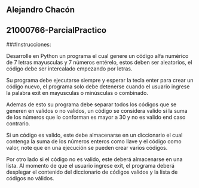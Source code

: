 ## Alejandro Chacón
## 21000766-ParcialPractico

###Instrucciones:

Desarrolle en Python un programa el cual genere un código alfa numérico de 7 letras mayusculas y 7 números entérelo, estos deben ser aleatorios, el código debe ser intercalado empezando por letras.

Su programa debe ejecutarse siempre y esperar la tecla enter para crear un código nuevo, el programa solo debe detenerse cuando el usuario ingrese la palabra exit en mayusculas o minúsculas o combinado.

Ademas de esto su programa debe separar todos los códigos que se generen en validos o no validos, un código se considera valido si la suma de los números que lo conforman es mayor a 30 y no es valido end caso contrario.

Si un código es valido, este debe almacenarse en un diccionario el cual contenga la suma de los números enteros como llave y el código como valor, note que en una ejecución se pueden crear varios códigos.

Por otro lado si el código no es valido, este deberá almacenarse en una lista. Al momento de que el usuario ingrese exit, el programa deberá desplegar el contenido del diccionario de códigos validos y la lista de códigos no válidos.
